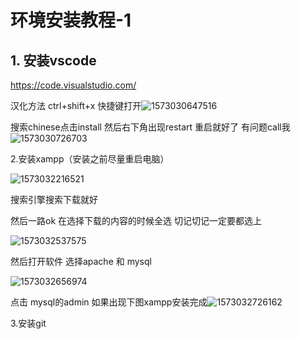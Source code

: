 #  环境安装教程-1

## 1. 安装vscode

https://code.visualstudio.com/

汉化方法 ctrl+shift+x 快捷键打开![1573030647516](C:\Users\MECHREVO\AppData\Roaming\Typora\typora-user-images\1573030647516.png)

搜索chinese点击install 然后右下角出现restart 重启就好了  有问题call我![1573030726703](C:\Users\MECHREVO\AppData\Roaming\Typora\typora-user-images\1573030726703.png)

2.安装xampp（安装之前尽量重启电脑）

![1573032216521](C:\Users\MECHREVO\AppData\Roaming\Typora\typora-user-images\1573032216521.png)

搜索引擎搜索下载就好

然后一路ok    在选择下载的内容的时候全选 切记切记一定要都选上

![1573032537575](C:\Users\MECHREVO\AppData\Roaming\Typora\typora-user-images\1573032537575.png)

然后打开软件  选择apache 和 mysql

![1573032656974](C:\Users\MECHREVO\AppData\Roaming\Typora\typora-user-images\1573032656974.png)

点击 mysql的admin 如果出现下图xampp安装完成![1573032726162](C:\Users\MECHREVO\AppData\Roaming\Typora\typora-user-images\1573032726162.png)

3.安装git

